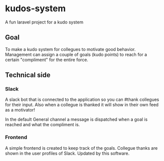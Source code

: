 # kudos-system
A fun laravel project for a kudo system

## Goal
To make a kudo system for collegues to motivate good behavior.
Management can assign a couple of goals (kudo points) to reach for a certain "compliment" for the entire force.

## Technical side

### Slack
A slack bot that is connected to the application so you can #thank collegues for their input.
Also when a collegue is thanked it will show in their own feed as a motivator!

In the default General channel a message is dispatched when a goal is reached and what the compliment is.

### Frontend
A simple frontend is created to keep track of the goals. Collegue thanks are shown in the user profiles of Slack.
Updated by this software.
